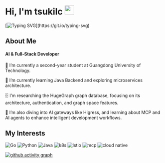 # Hi, I'm tsukilc <img src="https://media.giphy.com/media/hvRJCLFzcasrR4ia7z/giphy.gif" width="30">

[![Typing SVG](https://readme-typing-svg.demolab.com?font=Exo+2&size=22&pause=1000&width=435&lines=Welcome+to+my+GitHub+profile!)](https://git.io/typing-svg)


## About Me

#### AI & Full-Stack Developer

📖 I’m currently a second-year student at Guangdong University of Technology.

🌱 I’m currently learning Java Backend and exploring microservices architecture.

🗄️ I’m researching the HugeGraph graph database, focusing on its architecture, authentication, and graph space features.

🤖 I’m also diving into AI gateways like Higress, and learning about MCP and AI agents to enhance intelligent development workflows.

## My Interests

![Go](https://img.shields.io/badge/Go-79d4fd?style=for-the-badge&logo=go)
![Python](https://img.shields.io/badge/python-3670A0?style=for-the-badge&logo=python&logoColor=ffdd54)
![Java](https://img.shields.io/badge/java-%23ED8B00.svg?style=for-the-badge&logo=openjdk&logoColor=white)
![k8s](https://img.shields.io/badge/k8s-578FFF?style=for-the-badge&logo=kubernetes&logoColor=white) ![Istio](https://img.shields.io/badge/Istio-466BB0?style=for-the-badge&logo=Istio&logoColor=white)   ![mcp](https://img.shields.io/badge/MCP-7886C7?style=for-the-badge&logo=chatbot&logoColor=white) ![cloud native](https://img.shields.io/badge/Cloud%20Native-blue?style=for-the-badge&logo=iCloud&logoColor=white)


[![github activity graph](https://github-readme-activity-graph.vercel.app/graph?username=Tsukilc&bg_color=ffffff&color=9e4c98&line=9992f7&point=1e6794&area=true&hide_border=true)](https://github.com/ashutosh00710/github-readme-activity-graph)



